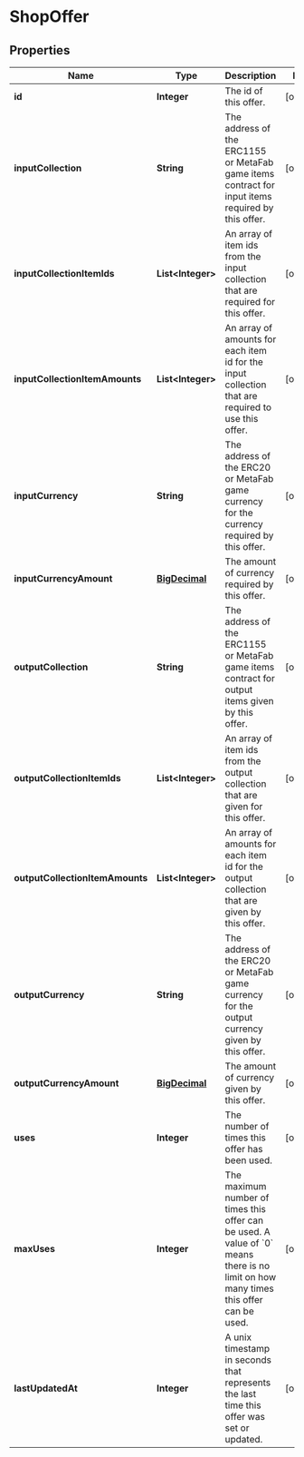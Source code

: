 

# ShopOffer

## Properties

Name | Type | Description | Notes
------------ | ------------- | ------------- | -------------
**id** | **Integer** | The id of this offer. |  [optional]
**inputCollection** | **String** | The address of the ERC1155 or MetaFab game items contract for input items required by this offer. |  [optional]
**inputCollectionItemIds** | **List&lt;Integer&gt;** | An array of item ids from the input collection that are required for this offer. |  [optional]
**inputCollectionItemAmounts** | **List&lt;Integer&gt;** | An array of amounts for each item id for the input collection that are required to use this offer. |  [optional]
**inputCurrency** | **String** | The address of the ERC20 or MetaFab game currency for the currency required by this offer. |  [optional]
**inputCurrencyAmount** | [**BigDecimal**](BigDecimal.md) | The amount of currency required by this offer. |  [optional]
**outputCollection** | **String** | The address of the ERC1155 or MetaFab game items contract for output items given by this offer. |  [optional]
**outputCollectionItemIds** | **List&lt;Integer&gt;** | An array of item ids from the output collection that are given for this offer. |  [optional]
**outputCollectionItemAmounts** | **List&lt;Integer&gt;** | An array of amounts for each item id for the output collection that are given by this offer. |  [optional]
**outputCurrency** | **String** | The address of the ERC20 or MetaFab game currency for the output currency given by this offer. |  [optional]
**outputCurrencyAmount** | [**BigDecimal**](BigDecimal.md) | The amount of currency given by this offer. |  [optional]
**uses** | **Integer** | The number of times this offer has been used. |  [optional]
**maxUses** | **Integer** | The maximum number of times this offer can be used. A value of &#x60;0&#x60; means there is no limit on how many times this offer can be used. |  [optional]
**lastUpdatedAt** | **Integer** | A unix timestamp in seconds that represents the last time this offer was set or updated. |  [optional]




